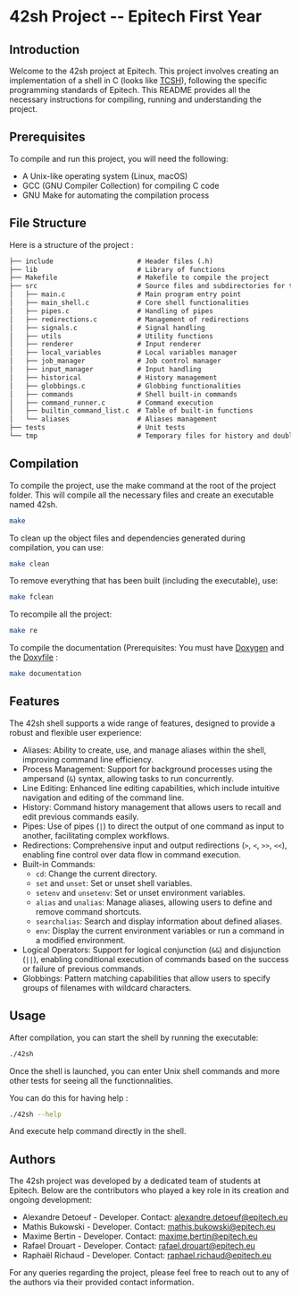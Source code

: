 
# 42sh Project -- Epitech First Year

## Introduction
Welcome to the 42sh project at Epitech. This project involves creating an implementation of a shell in C (looks like [TCSH](https://www.tcsh.org/)), following the specific programming standards of Epitech. This README provides all the necessary instructions for compiling, running and understanding the project.


## Prerequisites
To compile and run this project, you will need the following:

- A Unix-like operating system (Linux, macOS)
- GCC (GNU Compiler Collection) for compiling C code
- GNU Make for automating the compilation process

## File Structure

Here is a structure of the project : 

```txt
├── include                     # Header files (.h)
├── lib                         # Library of functions
├── Makefile                    # Makefile to compile the project
├── src                         # Source files and subdirectories for the project
│   ├── main.c                  # Main program entry point
│   ├── main_shell.c            # Core shell functionalities
│   ├── pipes.c                 # Handling of pipes
│   ├── redirections.c          # Management of redirections
│   ├── signals.c               # Signal handling
│   ├── utils                   # Utility functions
│   ├── renderer                # Input renderer
│   ├── local_variables         # Local variables manager
│   ├── job_manager             # Job control manager
│   ├── input_manager           # Input handling
│   ├── historical              # History management
│   ├── globbings.c             # Globbing functionalities
│   ├── commands                # Shell built-in commands
│   ├── command_runner.c        # Command execution
│   ├── builtin_command_list.c  # Table of built-in functions
│   └── aliases                 # Aliases management
├── tests                       # Unit tests
└── tmp                         # Temporary files for history and double left redirection

```
## Compilation

To compile the project, use the make command at the root of the project folder. This will compile all the necessary files and create an executable named 42sh.

```bash
make
```

To clean up the object files and dependencies generated during compilation, you can use:
```bash
make clean
```

To remove everything that has been built (including the executable), use:
```bash
make fclean
```

To recompile all the project:
```bash
make re
```

To compile the documentation (Prerequisites: You must have [Doxygen](https://www.doxygen.nl/) and the [Doxyfile](https://github.com/EpitechPromo2028/B-PSU-200-LIL-2-1-42sh-mathis.bukowski/blob/main/Doxyfile) :
```bash
make documentation
```
## Features


The 42sh shell supports a wide range of features, designed to provide a robust and flexible user experience:

- Aliases: Ability to create, use, and manage aliases within the shell, improving command line efficiency.
- Process Management: Support for background processes using the ampersand (`&`) syntax, allowing tasks to run concurrently.
- Line Editing: Enhanced line editing capabilities, which include intuitive navigation and editing of the command line.
- History: Command history management that allows users to recall and edit previous commands easily.
- Pipes: Use of pipes (`|`) to direct the output of one command as input to another, facilitating complex workflows.
- Redirections: Comprehensive input and output redirections (`>`, `<`, `>>`, `<<`), enabling fine control over data flow in command execution.
- Built-in Commands:
    - `cd`: Change the current directory.
    - `set` and `unset`: Set or unset shell variables.
    - `setenv` and `unsetenv`: Set or unset environment variables.
    - `alias` and `unalias`: Manage aliases, allowing users to define and remove command shortcuts.
    - `searchalias`: Search and display information about defined aliases.
    - `env`: Display the current environment variables or run a command in a modified environment.
- Logical Operators: Support for logical conjunction (`&&`) and disjunction (`||`), enabling conditional execution of commands based on the success or failure of previous commands.
- Globbings: Pattern matching capabilities that allow users to specify groups of filenames with wildcard characters.
## Usage

After compilation, you can start the shell by running the executable:

```bash
./42sh
```

Once the shell is launched, you can enter Unix shell commands and more other tests for seeing all the functionnalities.

You can do this for having help :
```bash
./42sh --help
```

And execute help command directly in the shell.

## Authors

The 42sh project was developed by a dedicated team of students at Epitech. Below are the contributors who played a key role in its creation and ongoing development:

- Alexandre Detoeuf - Developer. Contact: alexandre.detoeuf@epitech.eu
- Mathis Bukowski - Developer. Contact: mathis.bukowski@epitech.eu
- Maxime Bertin - Developer. Contact: maxime.bertin@epitech.eu
- Rafael Drouart - Developer. Contact: rafael.drouart@epitech.eu
- Raphaël Richaud - Developer. Contact: raphael.richaud@epitech.eu

For any queries regarding the project, please feel free to reach out to any of the authors via their provided contact information.

